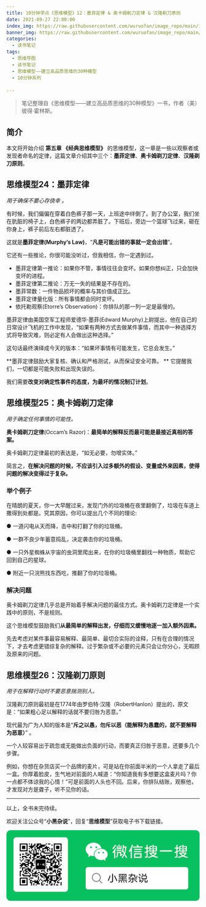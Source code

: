 ```yaml
---
title: 10分钟学点《思维模型》12：墨菲定律 & 奥卡姆剃刀定律 & 汉隆剃刀原则
date: 2021-09-27 22:00:00
index_img: https://raw.githubusercontent.com/wuruofan/image_repo/main/img/Murphys-Law-V2.jpg
banner_img: https://raw.githubusercontent.com/wuruofan/image_repo/main/img/Murphys-Law-V2.jpg
categories:
  - 读书笔记
tags:
  - 思维导图
  - 读书笔记
  - 思维模型——建立高品质思维的30种模型
  - 10分钟系列

---
```



> 笔记整理自《思维模型——建立高品质思维的30种模型》一书，作者（美）彼得·霍林斯。



## 简介



本文将开始介绍 **第五章 《经典思维模型》** 的思维模型，这一章是一些以观察者或发现者命名的定律，这篇文章介绍其中三个：**墨菲定律**、**奥卡姆剃刀定律**、**汉隆剃刀原则**。





## 思维模型24：墨菲定律

*用于确保不要心存侥幸 。*



有时候，我们偏偏在穿着白色裤子那一天，上班途中绊倒了。到了办公室，我们坐在肮脏的椅子上，白色裤子的两边都弄脏了。下班后，旁边一个篮球飞过来，砸在你身上，裤子前后左右都脏透了。



这就是**墨菲定律(Murphy’s Law)**，“**凡是可能出错的事就一定会出错**”。

它还有一些推论，你很可能没听过，但我相信，你一定遇到过。



- 墨菲定律第一推论：如果你不管，事情往往会变坏。如果你想纠正，只会加快变坏的进程。
- 墨菲定律第二推论：万无一失的结果是不存在的。
- 墨菲常数：一件物品损坏的概率与其价值成正比。
- 墨菲定律量化版：所有事情都会同时变坏。
- 依托勒观察(Etorre’s Observation)：你排队的那一列一定是最慢的。



墨菲定律由美国空军工程师爱德华·墨菲(Edward Murphy)上尉提出，他在自己的日常设计飞机的工作中发现，“如果有两种方式去做某件事情，而其中一种选择方式将导致灾难，则必定有人会做出这种选择。”

这句话最终演绎成今天的版本：“如果坏事情有可能发生，它总会发生。”



**墨菲定律鼓励大家复核、确认和严格测试，从而保证安全可靠。 ** 它提醒我们，一切都是可能失败和出现失误的。

我们需要**改变对确定性事件的态度，为最坏的情况制订计划**。



## 思维模型25：奥卡姆剃刀定律

*用于确定任何事情的可能性。*



**奥卡姆剃刀定律**(Occam’s Razor)：**最简单的解释反而最可能是最接近真相的答案。**



奥卡姆剃刀定律最初的表达是，“如无必要，勿增实体。”

简言之，**在解决问题的时候，不应该引入过多额外的假设、变量或外来因素，使得问题的解决变得过于复杂。**



### 举个例子

在晴朗的夏天，你一大早醒过来，发现门外的垃圾桶在夜里翻倒了，垃圾在车道上撒得到处都是。究其原因，你可以提出几个不同的理论:

● 一道闪电从天而降，击中和打翻了你的垃圾桶。

● 一群不良少年蓄意捣乱，决定袭击你的垃圾桶。

● 一只外星蜘蛛从宇宙的虫洞里爬出来，在你的垃圾桶里翻找一种物质，帮助它回到自己的星球。

● 附近一只浣熊找东西吃，推翻了你的垃圾桶。



### 解决问题



奥卡姆剃刀定律几乎总是开始着手解决问题的最佳方式。奥卡姆剃刀定律是一个实践中的原则，不是规则。



这个思维模型鼓励我们**从最简单的解释出发，仔细而又缓慢地逐一加入额外因素。**

先去考虑对某件事最容易解释、最简单、最切合实际的诠释，只有在合理的情况下，才去考虑更错综复杂的解释。过于繁杂或不必要的元素只会让你分心，无暇顾及原来的问题。



## 思维模型26：汉隆剃刀原则

*用于在解释行动时不要恶意揣测别人。* 



汉隆剃刀原则最初是在1774年由罗伯特·汉隆（RobertHanlon）提出的，原文是：“如果粗心足以解释的话就不要归咎为恶意。”

现代最为广为人知的版本是“**斥之以愚，勿斥以恶（能解释为愚蠢的，就不要解释为恶意）**” 。



一个人较容易出于疏忽或无能做出负面的行动，而要真正归咎于恶意，还要多几个步骤。 



例如，你想在杂货店买一个品牌的麦片，可是站在你前面半米的一个人拿走了最后一盒。你厚着脸皮，生气地对前面的人喊道：“你知道我有多想要这盒麦片吗？你一点都不体谅我的心情！”可是前面的人头也不回。后来，你排队结账，观察他，才发现对方是聋子，听不见你的话。



<p>



---

<p>

以上，全书未完待续。




欢迎关注公众号“**小黑杂说**”，回复“**思维模型**”获取电子书下载链接。

<p>



![小黑杂说](https://raw.githubusercontent.com/wuruofan/wuruofan.github.io/master/img/qr-wechat-large.png)